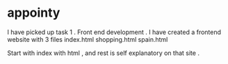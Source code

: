 # appointy
I have picked up task 1 . Front end development .
I have created a frontend website with 3 files 
index.html
shopping.html
spain.html

Start with index with html , and rest is self explanatory on that site .
